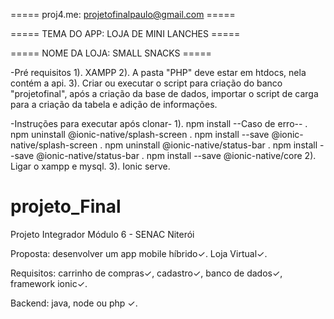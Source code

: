 
===== proj4.me: projetofinalpaulo@gmail.com =====

===== TEMA DO APP: LOJA DE MINI LANCHES =====

===== NOME DA LOJA: SMALL SNACKS =====

-Pré requisitos
      1). XAMPP
      2). A pasta "PHP" deve estar em htdocs, nela contém a api.
      3). Criar ou executar o script para criação do banco "projetofinal", após a criação da base de dados, importar o script de carga para a criação da tabela e adição de informações. 

-Instruções para executar após clonar-
      1). npm install
      --Caso de erro--
      . npm uninstall @ionic-native/splash-screen 
      . npm install --save @ionic-native/splash-screen
      . npm uninstall @ionic-native/status-bar
      . npm install --save @ionic-native/status-bar
      . npm install --save @ionic-native/core
      2). Ligar o xampp e mysql.
      3). Ionic serve.

# projeto_Final
Projeto Integrador Módulo 6 - SENAC Niterói

Proposta: desenvolver um app mobile híbrido✓. Loja Virtual✓.

Requisitos: carrinho de compras✓, cadastro✓, banco de dados✓, framework ionic✓.

Backend: java, node ou php ✓.

 













